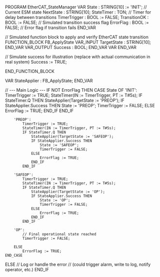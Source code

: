 PROGRAM EtherCAT_StateManager
VAR
    State         : STRING[10] := 'INIT';         // Current ESM state
    NextState     : STRING[10];
    StateTimer    : TON;                          // Timer for delay between transitions
    TimerTrigger  : BOOL := FALSE;
    TransitionOK  : BOOL := FALSE;                // Simulated transition success flag
    ErrorFlag     : BOOL := FALSE;                // Error flag if transition fails
END_VAR

// Simulated function block to apply and verify EtherCAT state transition
FUNCTION_BLOCK FB_ApplyState
VAR_INPUT
    TargetState : STRING[10];
END_VAR
VAR_OUTPUT
    Success : BOOL;
END_VAR
VAR
END_VAR

// Simulate success for illustration (replace with actual communication in real system)
Success := TRUE;

END_FUNCTION_BLOCK

VAR
    StateApplier : FB_ApplyState;
END_VAR

// --- Main Logic ---
IF NOT ErrorFlag THEN
    CASE State OF
        'INIT':
            TimerTrigger := TRUE;
            StateTimer(IN := TimerTrigger, PT := T#5s);
            IF StateTimer.Q THEN
                StateApplier(TargetState := 'PREOP');
                IF StateApplier.Success THEN
                    State := 'PREOP';
                    TimerTrigger := FALSE;
                ELSE
                    ErrorFlag := TRUE;
                END_IF
            END_IF

        'PREOP':
            TimerTrigger := TRUE;
            StateTimer(IN := TimerTrigger, PT := T#5s);
            IF StateTimer.Q THEN
                StateApplier(TargetState := 'SAFEOP');
                IF StateApplier.Success THEN
                    State := 'SAFEOP';
                    TimerTrigger := FALSE;
                ELSE
                    ErrorFlag := TRUE;
                END_IF
            END_IF

        'SAFEOP':
            TimerTrigger := TRUE;
            StateTimer(IN := TimerTrigger, PT := T#5s);
            IF StateTimer.Q THEN
                StateApplier(TargetState := 'OP');
                IF StateApplier.Success THEN
                    State := 'OP';
                    TimerTrigger := FALSE;
                ELSE
                    ErrorFlag := TRUE;
                END_IF
            END_IF

        'OP':
            // Final operational state reached
            TimerTrigger := FALSE;

        ELSE
            ErrorFlag := TRUE;
    END_CASE
ELSE
    // Log or handle the error
    // (could trigger alarm, write to log, notify operator, etc.)
END_IF
